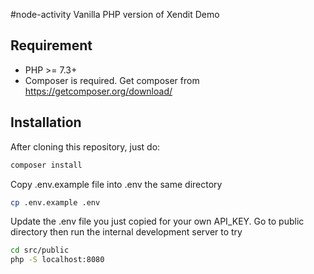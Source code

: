 #node-activity
Vanilla PHP version of Xendit Demo

## Requirement
- PHP >= 7.3+
- Composer is required. Get composer from https://getcomposer.org/download/

## Installation
After cloning this repository, just do:
```bash
composer install
```
Copy .env.example file into .env the same directory
```bash
cp .env.example .env
```
Update the .env file you just copied for your own API_KEY.
Go to public directory then run the internal development server to try
```bash
cd src/public
php -S localhost:8080
```
